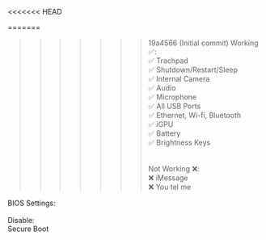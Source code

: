 <<<<<<< HEAD

=======
>>>>>>> 19a4566 (Initial commit)
Working ✅:\
✅ Trachpad\
✅ Shutdown/Restart/Sleep\
✅ Internal Camera\
✅ Audio\
✅ Microphone\
✅ All USB Ports\
✅ Ethernet, Wi-fi, Bluetooth\
✅ iGPU\
✅ Battery\
✅ Brightness Keys\
\
\
Not Working ❌:\
❌ iMessage\
❌ You tel me


BIOS Settings:\
\
Disable:\
Secure Boot